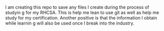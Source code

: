 I am creating this repo to save any files I create during the process of studyin
g for my RHCSA.  This is help me lean to use git as well as help me study for my
 certification.  Another positive is that the information I obtain while learnin
g will also be used once I break into the industry.

